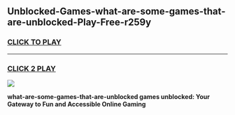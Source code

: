 
## Unblocked-Games-what-are-some-games-that-are-unblocked-Play-Free-r259y
<h3>
<a href="https://premium76.site?title=what-are-some-games-that-are-unblocked&ref=15A">CLICK TO PLAY</a></h3>
<hr>

<h3>
<a href="https://premium76.site?title=what-are-some-games-that-are-unblocked&ref=15A">CLICK 2 PLAY</a>
  
</h3>

<a href="https://premium76.site?title=what-are-some-games-that-are-unblocked&ref=15A"><img src="https://clearcache.store/games.png"></a>


**what-are-some-games-that-are-unblocked games unblocked: Your Gateway to Fun and Accessible Online Gaming**
